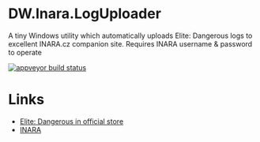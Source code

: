 # DW.Inara.LogUploader
A tiny Windows utility which automatically uploads Elite: Dangerous logs to excellent INARA.cz companion site. Requires INARA username & password to operate

[![appveyor build status][image]][project]

# Links

* [Elite: Dangerous in official store](https://www.frontierstore.net/games/elite-dangerous-cat.html)
* [INARA](https://inara.cz)

[image]: https://ci.appveyor.com/api/projects/status/hq0ppw2mrjcv2qu7/branch/master?retina=true
[project]: https://ci.appveyor.com/project/DarkWanderer/dw-inara-loguploader
